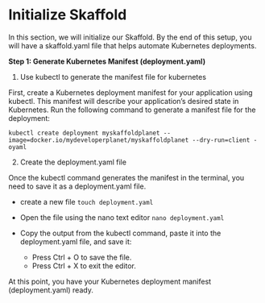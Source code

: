 # Initialize Skaffold

In this section, we will initialize our Skaffold. By the end of this setup, you will have a skaffold.yaml file that helps automate Kubernetes deployments.

**Step 1: Generate Kubernetes Manifest (deployment.yaml)**

1. Use kubectl to generate the manifest file for kubernetes

First, create a Kubernetes deployment manifest for your application using kubectl. This manifest will describe your application’s desired state in Kubernetes.
Run the following command to generate a manifest file for the deployment:

`kubectl create deployment myskaffoldplanet --image=docker.io/mydeveloperplanet/myskaffoldplanet --dry-run=client -oyaml`

2. Create the deployment.yaml file

Once the kubectl command generates the manifest in the terminal, you need to save it as a deployment.yaml file.

- create a new file
`touch deployment.yaml`

- Open the file using the nano text editor
`nano deployment.yaml`

- Copy the output from the kubectl command, paste it into the deployment.yaml file, and save it:
	- Press Ctrl + O to save the file.
	- Press Ctrl + X to exit the editor.

At this point, you have your Kubernetes deployment manifest (deployment.yaml) ready.